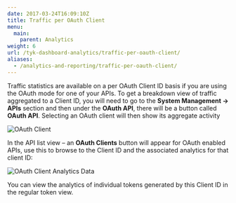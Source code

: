 ```yaml
---
date: 2017-03-24T16:09:10Z
title: Traffic per OAuth Client
menu:
  main:
    parent: Analytics
weight: 6 
url: /tyk-dashboard-analytics/traffic-per-oauth-client/
aliases:
  - /analytics-and-reporting/traffic-per-oauth-client/
---
```


Traffic statistics are available on a per OAuth Client ID basis if you are using the OAuth mode for one of your APIs. To get a breakdown view of traffic aggregated to a Client ID, you will need to go to the **System Management -> APIs** section and then under the **OAuth API**, there will be a button called **OAuth API**. Selecting an OAuth client will then show its aggregate activity

![OAuth Client](img/dashboard/system-management/oauthClientNav.png)


In the API list view – an **OAuth Clients** button will appear for OAuth enabled APIs, use this to browse to the Client ID and the associated analytics for that client ID:

![OAuth Client Analytics Data](img/dashboard/system-management/oauthClientAnalytics.png)

You can view the analytics of individual tokens generated by this Client ID in the regular token view.
